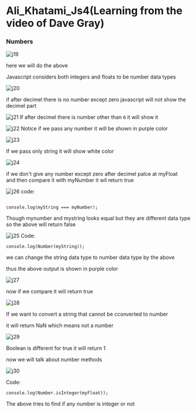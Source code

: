 # Ali_Khatami_Js4(Learning from the video of Dave Gray)

### Numbers

![j19](https://github.com/C191068/Ali_Khatami_JS4/assets/89090776/dc627031-86e1-425b-820c-3954dc930604)

here we will do the above <br>

Javascript considers both integers and floats to be number data types <br>

![j20](https://github.com/C191068/Ali_Khatami_JS4/assets/89090776/dbc6b082-9fac-4264-82cc-3f90aea044fa)

if after decimel there is no number except zero javascript will not show the decimel part <br>


![j21](https://github.com/C191068/Ali_Khatami_JS4/assets/89090776/e24279b4-aca3-452f-b8af-af6a9d3bd348)
If after decimel there is number other than ```0``` it will show it<br>


![j22](https://github.com/C191068/Ali_Khatami_JS4/assets/89090776/043dd6f4-39e1-4bb6-ae26-6573cefd2b5f)
Notice if we pass any number it will be shown in purple color <br>

![j23](https://github.com/C191068/Ali_Khatami_JS4/assets/89090776/327a142c-1ce7-4ceb-9fb9-ae62ed796bab)

If we pass only string it will show white color <br>


![j24](https://github.com/C191068/Ali_Khatami_JS4/assets/89090776/b475ae00-41c6-49cb-9e00-393ad0ba60f2)

if we don't give any number except zero after decimel palce at myFloat <br>
and then compare it with myNumber it wil return true <br>


![j26](https://github.com/C191068/Ali_Khatami_JS4/assets/89090776/faaad856-bf76-44ea-9412-bfcf26fba638)
code:

```

console.log(myString === myNumber);

```

Though mynumber and mystring looks equal but they are  different data type so the above will return false <br>




![j25](https://github.com/C191068/Ali_Khatami_JS4/assets/89090776/b24bba60-c677-4389-ad1f-b35265141971)
Code:

```
console.log(Number(myString));

```

we can change the string data type to number data type by the above <br>

thus the above output is shown in purple color <br>


![j27](https://github.com/C191068/Ali_Khatami_JS4/assets/89090776/5eedb750-e24b-496d-9291-6df11d711b9b)

now if we compare it will return true <br>

![j28](https://github.com/C191068/Ali_Khatami_JS4/assets/89090776/8f1f0d38-9244-4529-9f94-98b1fce0ac37)

If we want to convert a string that cannot be cconverted to number <br>

it will return NaN which means not a number <br>

![j29](https://github.com/C191068/Ali_Khatami_JS4/assets/89090776/3a2853bd-ab4c-47d8-a39b-97158332d4d0)

Boolean is different for true it will return 1 <br>



now we will talk about number methods <br>



![j30](https://github.com/C191068/Ali_Khatami_JS4/assets/89090776/e5857685-29f6-4512-9b20-e0c2d6ac279c)

Code:

```
console.log(Number.isInteger(myFloat));

```

The above tries to find if any number is integer or not <br>



















